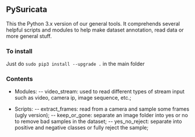 ## PySuricata

This the Python 3.x version of our general tools. It comprehends several helpful scripts and modules to help make dataset annotation, read data or more general stuff.

### To install

Just do ```sudo pip3 install --upgrade .``` in the main folder

### Contents

- Modules:
-- video_stream: used to read different types of stream input such as video, camera ip, image sequence, etc.;

- Scripts:
-- extract_frames: read from a camera and sample some frames (ugly version);
-- keep_or_gone: separate an image folder into yes or no to remove bad samples in the dataset;
-- yes_no_reject: separate into positive and negative classes or fully reject the sample;

